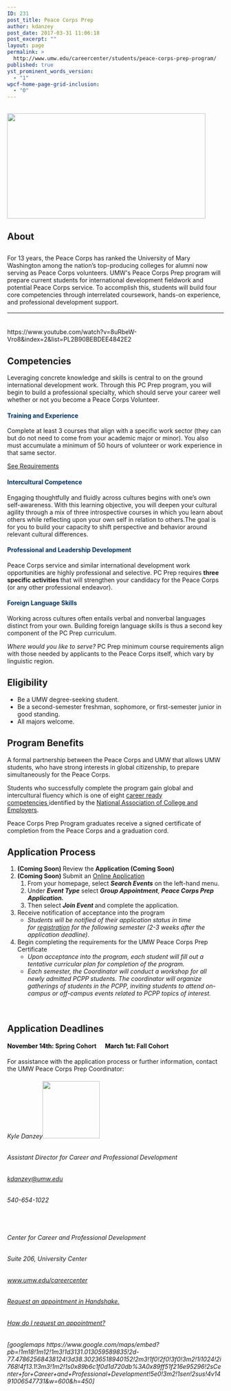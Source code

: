 ```yaml
---
ID: 231
post_title: Peace Corps Prep
author: kdanzey
post_date: 2017-03-31 11:06:18
post_excerpt: ""
layout: page
permalink: >
  http://www.umw.edu/careercenter/students/peace-corps-prep-program/
published: true
yst_prominent_words_version:
  - "1"
wpcf-home-page-grid-inclusion:
  - "0"
---
```

<h2><a href="https://www.peacecorps.gov/volunteer/university-programs/peace-corps-prep/"><strong><img class=" wp-image-235 alignright" src="http://www.umw.edu/careercenter/wp-content/uploads/sites/41/2017/03/PeaceCorpsPrep-1-300x159.jpg" alt="" width="461" height="244" /></strong></a></h2>
<h2><strong>About</strong></h2>
<h2></h2>
<h2></h2>
<h2></h2>
For 13 years, the Peace Corps has ranked the University of Mary Washington among the nation’s top-producing colleges for alumni now serving as Peace Corps volunteers. UMW's Peace Corps Prep program will prepare current students for international development fieldwork and potential Peace Corps service. To accomplish this, students will build four core competencies through interrelated coursework, hands-on experience, and professional development support.
<table style="height: 20px" width="1666">
<tbody>
<tr>
<td width="156">
<h6 style="text-align: center"><span style="color: #003366"><a style="color: #003366" href="https://www.peacecorps.gov/volunteer/volunteer-openings/">Where do you want to serve?</a></span></h6>
</td>
<td width="156">
<h6 style="text-align: center"><span style="color: #003366"><a style="color: #003366" href="https://www.peacecorps.gov/volunteer/connect-with-a-recruiter/">Find a Recruiter</a></span></h6>
</td>
<td width="156">
<h6 style="text-align: center"><span style="color: #003366"><a style="color: #003366" href="https://www.youtube.com/playlist?list=PL2B90BEBDEE4842E2">What Volunteers Do</a></span></h6>
</td>
<td width="156">
<h6 style="text-align: center"><span style="color: #003366"><a style="color: #003366" href="https://www.youtube.com/playlist?list=PLA47533D149B82EEB">Frequently Asked Questions</a></span></h6>
</td>
</tr>
</tbody>
</table>
https://www.youtube.com/watch?v=8uRbeW-Vro8&amp;index=2&amp;list=PL2B90BEBDEE4842E2
<h2><strong>Competencies
</strong></h2>
Leveraging concrete knowledge and skills is central to on the ground international development work. Through this PC Prep program, you will begin to build a professional specialty, which should serve your career well whether or not you become a Peace Corps Volunteer.
<h4 style="text-align: left"><span style="color: #003366"><strong>Training and Experience</strong></span></h4>
Complete at least 3 courses that align with a specific work sector (they can but do not need to come from your academic major or minor). You also must accumulate a minimum of 50 hours of volunteer or work experience in that same sector.

<a href="https://www.umw.edu/careercenter/students/peace-corps-prep-program/training-experience/">See Requirements</a>
<h4 style="text-align: left"><strong><span style="color: #003366">Intercultural Competence</span></strong></h4>
Engaging thoughtfully and fluidly across cultures begins with one’s own self-awareness. With this learning objective, you will deepen your cultural agility through a mix of three introspective courses in which you learn about others while reflecting upon your own self in relation to others.The goal is for you to build your capacity to shift perspective and behavior around relevant cultural differences.
<h4 style="text-align: left"><span style="color: #003366"><strong>Professional and Leadership Development</strong></span></h4>
Peace Corps service and similar international development work opportunities are highly professional and selective. PC Prep requires <b>three specific activities </b>that will strengthen your candidacy for the Peace Corps (or any other professional endeavor).
<h4 style="text-align: left"><span style="color: #003366"><strong>Foreign Language Skills</strong></span></h4>
Working across cultures often entails verbal and nonverbal languages distinct from your own. Building foreign language skills is thus a second key component of the PC Prep curriculum.

<i>Where would you like to serve? </i>PC Prep minimum course requirements align with those needed by applicants to the Peace Corps itself, which vary by linguistic region.
<h2><strong>Eligibility</strong></h2>
<ul>
 	<li>Be a UMW degree-seeking student.</li>
 	<li>Be a second-semester freshman, sophomore, or first-semester junior in good standing.</li>
 	<li>All majors welcome.</li>
</ul>
<h2><strong>Program Benefits</strong></h2>
A formal partnership between the Peace Corps and UMW that allows UMW students, who have strong interests in global citizenship, to prepare simultaneously for the Peace Corps.

Students who successfully complete the program gain g<span id="ctl00_contentPlaceHolder_mainDrop_uxColumnDisplay_ctl00_uxControlColumn_ctl00_uxWidgetHost_uxWidgetHost_widget_TextLabel">lobal and intercultural fluency which is one of eight <a href="http://www.naceweb.org/career-readiness/competencies/career-readiness-defined/">career ready competencies </a>identified by the <a href="http://www.naceweb.org/">National Association of College and Employers</a>.</span>

Peace Corps Prep Program graduates receive a signed certificate of completion from the Peace Corps and a graduation cord.
<h2><strong>Application Process</strong></h2>
<ol>
 	<li><strong>(Coming Soon) </strong>Review the <strong>Application (Coming Soon)
</strong></li>
 	<li><strong>(Coming Soon) </strong>Submit an <a href="http://www.umw.joinhandshake.com">Online Application</a>
<ol>
 	<li>From your homepage, select <em><strong>Search Events</strong></em> on the left-hand menu.</li>
 	<li>Under <em><strong>E</strong><strong>vent Type</strong></em> select <strong><em>Group Appointment</em></strong>, <strong><em>Peace Corps Prep Application.</em></strong></li>
 	<li>Then select <em><strong>Join Event </strong></em>and complete the application.</li>
</ol>
</li>
 	<li>Receive notification of acceptance into the program
<ul>
 	<li><em>Students will be notified of their application status in time for <a href="http://academics.umw.edu/registrar/course-schedules-and-registration/">registration</a> for the following semester (2-3 weeks after the application deadline).</em></li>
</ul>
</li>
 	<li>Begin completing the requirements for the UMW Peace Corps Prep Certificate
<ul>
 	<li><em>Upon acceptance into the program, each student will fill out a tentative curricular plan for completion of the program.</em></li>
 	<li><em>Each semester, the Coordinator will conduct a workshop for all newly admitted PCPP students. The coordinator will organize gatherings of students in the PCPP, inviting students to attend on-campus or off-campus events related to PCPP topics of interest.</em></li>
</ul>
</li>
</ol>
&nbsp;
<h2><strong>Application Deadlines</strong></h2>
<h4><span style="color: #000000"><strong>November 14th</strong>:</span> Spring Cohort      <span style="color: #000000"><strong>March 1st:</strong> </span>Fall Cohort</h4>
For assistance with the application process or further information, contact the UMW Peace Corps Prep Coordinator:
<h6>Kyle Danzey<img class="wp-image-256 alignleft" src="http://www.umw.edu/careercenter/wp-content/uploads/sites/41/2017/03/AAEAAQAAAAAAAATHAAAAJGI1ZjQ5OTk1LTVkYzUtNGFiOC04NzRiLTEzODVhYjdkMDU3OA-300x300.jpeg" alt="" width="133" height="133" /></h6>
<h6>Assistant Director for Career and Professional Development</h6>
<h6><a href="mailto:kdanzey@umw.edu">kdanzey@umw.edu</a></h6>
<h6>540-654-1022</h6>
<h6></h6>
<h6></h6>
&nbsp;
<h6>Center for Career and Professional Development</h6>
<h6>Suite 206, University Center</h6>
<h6><a href="http://www.umw.edu/careercenter">www.umw.edu/careercenter</a></h6>
<h6></h6>
<h6></h6>
<h6><a href="https://umw.joinhandshake.com/login">Request an appointment in Handshake.</a></h6>
<h6><a href="https://support.joinhandshake.com/hc/en-us/articles/219133257-How-do-I-request-an-appointment-">How do I request an appointment?</a></h6>
<h6>[googlemaps https://www.google.com/maps/embed?pb=!1m18!1m12!1m3!1d3131.013059589835!2d-77.47862568438124!3d38.30236518940152!2m3!1f0!2f0!3f0!3m2!1i1024!2i768!4f13.1!3m3!1m2!1s0x89b6c1f0d1d720db%3A0x89ff51f216e95296!2sCenter+for+Career+and+Professional+Development!5e0!3m2!1sen!2sus!4v1491006547731&amp;w=600&amp;h=450]</h6>